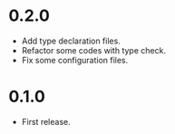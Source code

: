 # 0.2.0
- Add type declaration files.
- Refactor some codes with type check.
- Fix some configuration files.

# 0.1.0
- First release.
